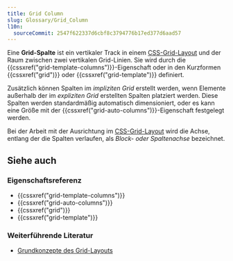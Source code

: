 ```yaml
---
title: Grid Column
slug: Glossary/Grid_Column
l10n:
  sourceCommit: 2547f622337d6cbf8c3794776b17ed377d6aad57
---
```


Eine **Grid-Spalte** ist ein vertikaler Track in einem [CSS-Grid-Layout](/de/docs/Web/CSS/CSS_grid_layout) und der Raum zwischen zwei vertikalen Grid-Linien. Sie wird durch die {{cssxref("grid-template-columns")}}-Eigenschaft oder in den Kurzformen {{cssxref("grid")}} oder {{cssxref("grid-template")}} definiert.

Zusätzlich können Spalten im _impliziten Grid_ erstellt werden, wenn Elemente außerhalb der im _expliziten Grid_ erstellten Spalten platziert werden. Diese Spalten werden standardmäßig automatisch dimensioniert, oder es kann eine Größe mit der {{cssxref("grid-auto-columns")}}-Eigenschaft festgelegt werden.

Bei der Arbeit mit der Ausrichtung im [CSS-Grid-Layout](/de/docs/Web/CSS/CSS_grid_layout) wird die Achse, entlang der die Spalten verlaufen, als _Block- oder Spaltenachse_ bezeichnet.

## Siehe auch

### Eigenschaftsreferenz

- {{cssxref("grid-template-columns")}}
- {{cssxref("grid-auto-columns")}}
- {{cssxref("grid")}}
- {{cssxref("grid-template")}}

### Weiterführende Literatur

- [Grundkonzepte des Grid-Layouts](/de/docs/Web/CSS/CSS_grid_layout/Basic_concepts_of_grid_layout)
